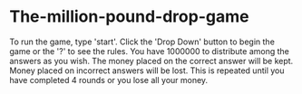 # The-million-pound-drop-game

To run the game, type 'start'.
Click the 'Drop Down' button to begin the game or the '?' to see the rules.
You have 1000000 to distribute among the answers as you wish.
The money placed on the correct answer will be kept.
Money placed on incorrect answers will be lost.
This is repeated until you have completed 4 rounds or you lose all your money.
